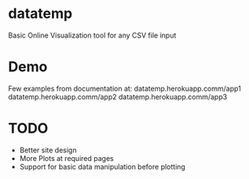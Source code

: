# datatemp
Basic Online Visualization tool for any CSV file input

# Demo
Few examples from documentation at:
datatemp.herokuapp.comm/app1
datatemp.herokuapp.comm/app2
datatemp.herokuapp.comm/app3

# TODO
* Better site design
* More Plots at required pages
* Support for basic data manipulation before plotting
